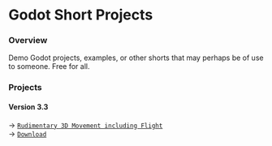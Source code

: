 # Godot Short Projects
### Overview
Demo Godot projects, examples, or other shorts that may perhaps be of use to someone. Free for all.  
### Projects
#### Version 3.3
→ [`Rudimentary 3D Movement including Flight`](https://github.com/Yuminous/Godot-Shorts/tree/main/3.3%20%E2%86%92%20Rudimentary%203D%20Movement%20incl.%20Flight)  
→ [`Download`](https://downgit.github.io/#/home?url=https:%2F%2Fgithub.com%2FYuminous%2FGodot-Shorts%2Ftree%2Fmain%2F3.3%20%E2%86%92%20Rudimentary%203D%20Movement%20incl.%20Flight)
